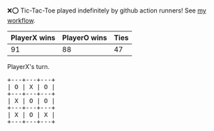 :x::o: Tic-Tac-Toe played indefinitely by github action runners! See [my workflow](.github/workflows/play.yaml).

|PlayerX wins|PlayerO wins|Ties|
|-|-|-|
|91|88|47|

PlayerX's turn.

<pre>
+---+---+---+
| O | X | O |
+---+---+---+
| X | O | O |
+---+---+---+
| X | O | X |
+---+---+---+
</pre>